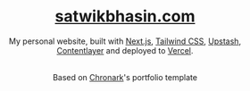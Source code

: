 <div align="center">
    
<h1><a href="https://satwikbhasin.com">satwikbhasin.com</a></h1>

My personal website, built with [Next.js](https://nextjs.org/), [Tailwind CSS](https://tailwindcss.com/), [Upstash](https://upstash.com?ref=chronark.com), [Contentlayer](https://www.contentlayer.dev/) and deployed to [Vercel](https://vercel.com/).
<br></br>

<p>Based on <a href="https://github.com/chronark">Chronark</a>'s portfolio template</p>

</div>
